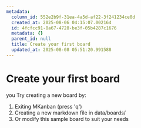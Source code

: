 ```yaml
---
metadata:
  column_id: 552e2b9f-31ea-4a5d-af22-3f241234ce0d
  created_at: 2025-08-06 04:15:07.002164
  id: 4fcfcc91-8a67-4728-be3f-05b4287c1676
  metadata: {}
  parent_id: null
  title: Create your first board
  updated_at: 2025-08-08 05:51:20.991588
---
```


# Create your first board


you Try creating a new board by:
1. Exiting MKanban (press 'q')
2. Creating a new markdown file in data/boards/
3. Or modify this sample board to suit your needs